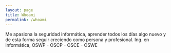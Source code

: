 ```yaml
---
layout: page
title: Whoami
permalink: /whoami
---
```


Me apasiona la seguridad informática, aprender todos los días algo nuevo y de esta forma seguir creciendo como persona y profesional. 
Ing. en informática, OSWP - OSCP - OSCE - OSWE
